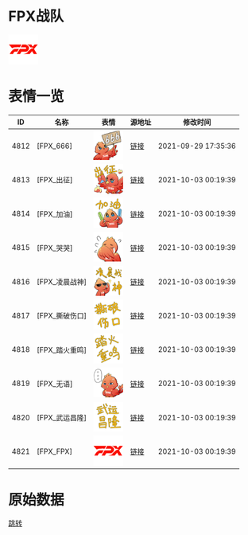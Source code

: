 # FPX战队

<img src="./cover.png" height="60" alt="cover" />

# 表情一览

|ID|名称|表情|源地址|修改时间|
|----|----|----|----|----|
|4812|[FPX_666]|<img src="./pic/004812_%5BFPX_666%5D.png" height="60" alt="666"/>|[链接](http://i0.hdslb.com/bfs/emote/ea6cff727095ab212dc0758e15e697a45a6e2624.png)|2021-09-29 17:35:36|
|4813|[FPX_出征]|<img src="./pic/004813_%5BFPX_出征%5D.png" height="60" alt="出征"/>|[链接](http://i0.hdslb.com/bfs/emote/3ef84457a72a7c8b369c41d62518d5f34545611f.png)|2021-10-03 00:19:39|
|4814|[FPX_加油]|<img src="./pic/004814_%5BFPX_加油%5D.png" height="60" alt="加油"/>|[链接](http://i0.hdslb.com/bfs/emote/1393207f1bfce6c797b20bb323353ae5d1395acb.png)|2021-10-03 00:19:39|
|4815|[FPX_哭哭]|<img src="./pic/004815_%5BFPX_哭哭%5D.png" height="60" alt="哭哭"/>|[链接](http://i0.hdslb.com/bfs/emote/3de14648a7dceb0dd27bfe561ad7e471511d97a5.png)|2021-10-03 00:19:39|
|4816|[FPX_凌晨战神]|<img src="./pic/004816_%5BFPX_凌晨战神%5D.png" height="60" alt="凌晨战神"/>|[链接](http://i0.hdslb.com/bfs/emote/d43a0fcbd12c639cfd9d57f24028ec1f1dfebbda.png)|2021-10-03 00:19:39|
|4817|[FPX_撕破伤口]|<img src="./pic/004817_%5BFPX_撕破伤口%5D.png" height="60" alt="撕破伤口"/>|[链接](http://i0.hdslb.com/bfs/emote/f2b3637068762928353e56564862d151478ba3c2.png)|2021-10-03 00:19:39|
|4818|[FPX_踏火重鸣]|<img src="./pic/004818_%5BFPX_踏火重鸣%5D.png" height="60" alt="踏火重鸣"/>|[链接](http://i0.hdslb.com/bfs/emote/4d6d36f57197d6f3ca975b91ff229f541bade230.png)|2021-10-03 00:19:39|
|4819|[FPX_无语]|<img src="./pic/004819_%5BFPX_无语%5D.png" height="60" alt="无语"/>|[链接](http://i0.hdslb.com/bfs/emote/e3d37d57688db0c222ac274dbc3a585c39cc689c.png)|2021-10-03 00:19:39|
|4820|[FPX_武运昌隆]|<img src="./pic/004820_%5BFPX_武运昌隆%5D.png" height="60" alt="武运昌隆"/>|[链接](http://i0.hdslb.com/bfs/emote/81dc122c89a4ca00eb234d3b34671f03db50cb84.png)|2021-10-03 00:19:39|
|4821|[FPX_FPX]|<img src="./pic/004821_%5BFPX_FPX%5D.png" height="60" alt="FPX"/>|[链接](http://i0.hdslb.com/bfs/emote/a044ce301d2fc5feddd547398eb44037b4b50d77.png)|2021-10-03 00:19:39|

# 原始数据

[跳转](./raw.json)

